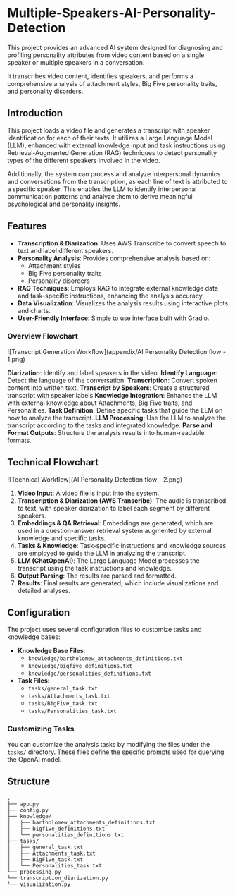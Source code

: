 # Multiple-Speakers-AI-Personality-Detection
This project provides an advanced AI system designed for diagnosing and profiling personality attributes from video content based on a single speaker or multiple speakers in a conversation.   

It transcribes video content, identifies speakers, and performs a comprehensive analysis of attachment styles, Big Five personality traits, and personality disorders.

## Introduction

This project loads a video file and generates a transcript with speaker identification for each of their texts. It utilizes a Large Language Model (LLM), enhanced with external knowledge input and task instructions using Retrieval-Augmented Generation (RAG) techniques to detect personality types of the different speakers involved in the video.

Additionally, the system can process and analyze interpersonal dynamics and conversations from the transcription, as each line of text is attributed to a specific speaker. This enables the LLM to identify interpersonal communication patterns and analyze them to derive meaningful psychological and personality insights.

## Features

- **Transcription & Diarization**: Uses AWS Transcribe to convert speech to text and label different speakers.
- **Personality Analysis**: Provides comprehensive analysis based on:
  - Attachment styles
  - Big Five personality traits
  - Personality disorders
- **RAG Techniques**: Employs RAG to integrate external knowledge data and task-specific instructions, enhancing the analysis accuracy.
- **Data Visualization**: Visualizes the analysis results using interactive plots and charts.
- **User-Friendly Interface**: Simple to use interface built with Gradio.


### Overview Flowchart

![Transcript Generation Workflow](appendix/AI Personality Detection flow - 1.png)

**Diarization**: Identify and label speakers in the video.
**Identify Language**: Detect the language of the conversation.
**Transcription**: Convert spoken content into written text.
**Transcript by Speakers**: Create a structured transcript with speaker labels
**Knowledge Integration**: Enhance the LLM with external knowledge about Attachments, Big Five traits, and Personalities.
**Task Definition**: Define specific tasks that guide the LLM on how to analyze the transcript.
**LLM Processing**: Use the LLM to analyze the transcript according to the tasks and integrated knowledge.
**Parse and Format Outputs**: Structure the analysis results into human-readable formats.

## Technical Flowchart

![Technical Workflow](AI Personality Detection flow - 2.png)

1. **Video Input**: A video file is input into the system.
2. **Transcription & Diarization (AWS Transcribe)**: The audio is transcribed to text, with speaker diarization to label each segment by different speakers.
3. **Embeddings & QA Retrieval**: Embeddings are generated, which are used in a question-answer retrieval system augmented by external knowledge and specific tasks.
4. **Tasks & Knowledge**: Task-specific instructions and knowledge sources are employed to guide the LLM in analyzing the transcript.
5. **LLM (ChatOpenAI)**: The Large Language Model processes the transcript using the task instructions and knowledge.
6. **Output Parsing**: The results are parsed and formatted.
7. **Results**: Final results are generated, which include visualizations and detailed analyses.

## Configuration

The project uses several configuration files to customize tasks and knowledge bases:

- **Knowledge Base Files**:
  - `knowledge/bartholomew_attachments_definitions.txt`
  - `knowledge/bigfive_definitions.txt`
  - `knowledge/personalities_definitions.txt`
- **Task Files**:
  - `tasks/general_task.txt`
  - `tasks/Attachments_task.txt`
  - `tasks/BigFive_task.txt`
  - `tasks/Personalities_task.txt`

### Customizing Tasks

You can customize the analysis tasks by modifying the files under the `tasks/` directory. These files define the specific prompts used for querying the OpenAI model.

## Structure

```
.
├── app.py
├── config.py
├── knowledge/
│   ├── bartholomew_attachments_definitions.txt
│   ├── bigfive_definitions.txt
│   └── personalities_definitions.txt
├── tasks/
│   ├── general_task.txt
│   ├── Attachments_task.txt
│   ├── BigFive_task.txt
│   └── Personalities_task.txt
└── processing.py
└── transcription_diarization.py
└── visualization.py
```
